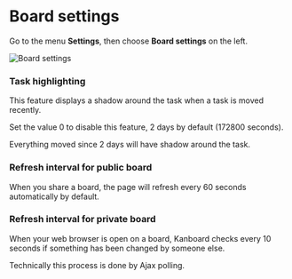 Board settings
==============

Go to the menu **Settings**, then choose **Board settings** on the left.

![Board settings](https://kanboard.net/screenshots/documentation/board-settings.png)

### Task highlighting

This feature displays a shadow around the task when a task is moved recently.

Set the value 0 to disable this feature, 2 days by default (172800 seconds).

Everything moved since 2 days will have shadow around the task.

### Refresh interval for public board

When you share a board, the page will refresh every 60 seconds automatically by default.

### Refresh interval for private board

When your web browser is open on a board, Kanboard checks every 10 seconds if something has been changed by someone else.

Technically this process is done by Ajax polling.
